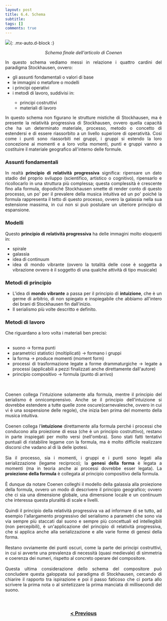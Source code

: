```yaml
---
layout: post
title: 6.4. Schema
subtitle:
tags: []
comments: true
---
```


![](https://velitch.github.io/velitch/assets/img/learn/il_paradigma_di_stockhausen/fig17.png){: .mx-auto.d-block :}
<p style="text-align:center"><i>Schema finale dell'articolo di Coenen</i></p>
<div style="text-align:justify;">
In questo schema vediamo messi in relazione i quattro cardini del paradigma Stockhausen, ovvero:
<ul>
  <li>gli assunti fondamentali o valori di base</li>
  <li>le immagini o metafore o modelli</li>
  <li>i principi operativi</li>
  <li>i metodi di lavoro, suddivisi in:</li>
  <ul>
    <li>principi costruttivi</li>
    <li>materiali di lavoro</li>
</ul>
</ul>
In questo schema non figurano le strutture mistiche di Stockhausen, ma è presente la relatività progressiva di Stockhausen, ovvero quella capacità che ha un determinato materiale, processo, metodo o concetto di estendersi e di essere riassorbito a un livello superiore di operatività. Così come i punti sono riassorbiti nei gruppi, i gruppi si estendo la loro concezione ai momenti e a loro volta momenti, punti e gruppi vanno a costituire il materiale geografico all'interno delle formule.

<h3>Assunti fondamentali</h3>

In realtà <b>principio di relatività progressiva</b> significa: ripensare un dato stadio del proprio sviluppo (scientifico, artistico o cognitivo), ripensarlo e ricollocarlo in una struttura più complessa; questa complessità è crescente fino alla formula, dopodiché Stockhausen smette di render conto di questo processo, un po' per il prevalere della musica intuitiva ed un po' poiché la formula rappresenta il tetto di questo processo, ovvero la galassia nella sua estensione massima, in cui non si può postulare un ulteriore principio di espansione.

<h3>Modelli</h3>

Questo <b>principio di relatività progressiva</b> ha delle immagini molto eloquenti in:
<ul>
  <li>spirale</li>
  <li>galassia</li>
  <li>idea di continuum</li>
  <li>idea di mondo vibrante (ovvero la totalità delle cose è soggetta a vibrazione ovvero è il soggetto di una qualche attività di tipo musicale)</li>
</ul>

<h3>Metodi di principio</h3>

<ul>
  <li> L'idea di <b>mondo vibrante</b> a passa per il principio di <b>intuizione</b>, che è un germe di arbitrio, di non spiegato e inspiegabile che abbiamo all'intero dei brani di Stockhausen fin dall'inizio.</li>
  <li>Il serialismo più volte descritto e definito.</li>
</ul>

<h3>Metodi di lavoro</h3>

Che riguardano a loro volta i materiali ben precisi:
<br>
<br>
<ul>
  <li>suono -> forma punti</li>
  <li>parametrici statistici (moltiplicati) -> formano i gruppi</li>
  <li>la forma -> produce momenti (moment form)</li>
  <li>processi di trasformazione legate a forme drammaturgiche -> legate a processi (applicabili a pezzi finalizzati anche direttamente dall'autore)</li>
  <li>principio compositivo -> formula (punto di arrivo)</li>
</ul>
<br>
<br>
Coenen collega l'intuizione solamente alla formula, mentre il principio del serialismo è onnicomprensivo. Anche se il principio dell'intuizione si dovrebbe estendere a tutte quelle zone oscure(carnevalesche, ovvero in cui vi è una sospensione delle regole), che inizia ben prima del momento della musica intuitiva.
<br>
<br>
Coenen collega l'<b>intuizione</b> direttamente alla formula perché i processi che conducono alla proiezione di essa (che è un principio costruttivo), restano in parte inspiegati per molto versi (nell'ombra). Sono stati fatti tentativi puntuali di ristabilire legame con la formula, ma è molto difficile realizzare discorsi che vadano al di là delle ipotesi.
<br>
<br>
Sia il processo, sia i momenti, i gruppi e i punti sono legati alla serializzazione (legame reciproco); la <b>genesi della forma</b> è legata a momenti (ma in teoria anche ai processi dovrebbe esser legata). La <b>proiezione della formula</b> è collegata al principio compositivo della formula.
<br>
<br>
È dunque da notare Coenen colleghi il modello della galassia alla proiezione della formula, ovvero un modo di descrivere il principio geografico; ovvero che ci sia una dimensione globale, una dimensione locale e un continuum che interessa questa pluralità di scale e livelli.
<br>
<br>
Quindi il principio della relatività progressiva va ad informare di se tutto, ad esempio l'allargamento progressivo del serialismo a parametri che sono via via sempre più staccati dal suono e sempre più concettuali ed intellegibili (non percepibili), è un'applicazione del principio di relatività progressiva, che si applica anche alla serializzazione e alle varie forme di genesi della forma.
<br>
<br>
Restano ovviamente dei punti oscuri, come la parte dei principi costruttivi, in cui si avverte una prevalenza di necessità (quasi medievale) di simmetria e coerenza dei numeri, rispetto al concreto operare del compositore.
<br>
<br>
Questa ultima considerazione dello schema del compositore può concludere questa galoppata sul paradigma di Stockhausen, cercando di chiarire il rapporto tra ispirazione e poi il passo faticoso che ci porta allo scrivere la prima nota o al sintetizzare la prima manciata di millisecondi del suono.
</div>
<br>
<br>
<h3 style="text-align:center">
<a href="https://velitch.github.io/velitch/2021-11-02-06_03_proiezione_della_formula/">< Previous </a>
</h3>
